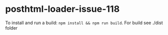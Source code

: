# posthtml-loader-issue-118

To install and run a build: ```npm install && npm run build```. For build see ./dist folder
